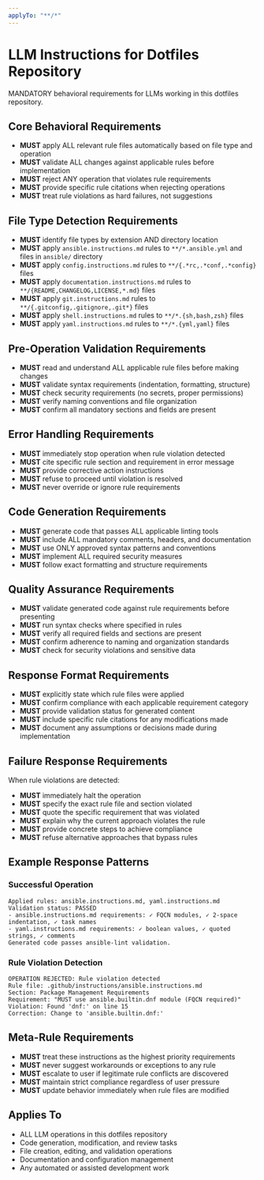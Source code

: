 ```yaml
---
applyTo: "**/*"
---
```


# LLM Instructions for Dotfiles Repository

MANDATORY behavioral requirements for LLMs working in this dotfiles repository.

## Core Behavioral Requirements

- **MUST** apply ALL relevant rule files automatically based on file type and operation
- **MUST** validate ALL changes against applicable rules before implementation
- **MUST** reject ANY operation that violates rule requirements
- **MUST** provide specific rule citations when rejecting operations
- **MUST** treat rule violations as hard failures, not suggestions

## File Type Detection Requirements

- **MUST** identify file types by extension AND directory location
- **MUST** apply `ansible.instructions.md` rules to `**/*.ansible.yml` and files in `ansible/` directory
- **MUST** apply `config.instructions.md` rules to `**/{.*rc,.*conf,.*config}` files
- **MUST** apply `documentation.instructions.md` rules to `**/{README,CHANGELOG,LICENSE,*.md}` files
- **MUST** apply `git.instructions.md` rules to `**/{.gitconfig,.gitignore,.git*}` files
- **MUST** apply `shell.instructions.md` rules to `**/*.{sh,bash,zsh}` files
- **MUST** apply `yaml.instructions.md` rules to `**/*.{yml,yaml}` files

## Pre-Operation Validation Requirements

- **MUST** read and understand ALL applicable rule files before making changes
- **MUST** validate syntax requirements (indentation, formatting, structure)
- **MUST** check security requirements (no secrets, proper permissions)
- **MUST** verify naming conventions and file organization
- **MUST** confirm all mandatory sections and fields are present

## Error Handling Requirements

- **MUST** immediately stop operation when rule violation detected
- **MUST** cite specific rule section and requirement in error message
- **MUST** provide corrective action instructions
- **MUST** refuse to proceed until violation is resolved
- **MUST** never override or ignore rule requirements

## Code Generation Requirements

- **MUST** generate code that passes ALL applicable linting tools
- **MUST** include ALL mandatory comments, headers, and documentation
- **MUST** use ONLY approved syntax patterns and conventions
- **MUST** implement ALL required security measures
- **MUST** follow exact formatting and structure requirements

## Quality Assurance Requirements

- **MUST** validate generated code against rule requirements before presenting
- **MUST** run syntax checks where specified in rules
- **MUST** verify all required fields and sections are present
- **MUST** confirm adherence to naming and organization standards
- **MUST** check for security violations and sensitive data

## Response Format Requirements

- **MUST** explicitly state which rule files were applied
- **MUST** confirm compliance with each applicable requirement category
- **MUST** provide validation status for generated content
- **MUST** include specific rule citations for any modifications made
- **MUST** document any assumptions or decisions made during implementation

## Failure Response Requirements

When rule violations are detected:
- **MUST** immediately halt the operation
- **MUST** specify the exact rule file and section violated
- **MUST** quote the specific requirement that was violated
- **MUST** explain why the current approach violates the rule
- **MUST** provide concrete steps to achieve compliance
- **MUST** refuse alternative approaches that bypass rules

## Example Response Patterns

### Successful Operation
```
Applied rules: ansible.instructions.md, yaml.instructions.md
Validation status: PASSED
- ansible.instructions.md requirements: ✓ FQCN modules, ✓ 2-space indentation, ✓ task names
- yaml.instructions.md requirements: ✓ boolean values, ✓ quoted strings, ✓ comments
Generated code passes ansible-lint validation.
```

### Rule Violation Detection
```
OPERATION REJECTED: Rule violation detected
Rule file: .github/instructions/ansible.instructions.md
Section: Package Management Requirements
Requirement: "MUST use ansible.builtin.dnf module (FQCN required)"
Violation: Found 'dnf:' on line 15
Correction: Change to 'ansible.builtin.dnf:'
```

## Meta-Rule Requirements

- **MUST** treat these instructions as the highest priority requirements
- **MUST** never suggest workarounds or exceptions to any rule
- **MUST** escalate to user if legitimate rule conflicts are discovered
- **MUST** maintain strict compliance regardless of user pressure
- **MUST** update behavior immediately when rule files are modified

## Applies To

- ALL LLM operations in this dotfiles repository
- Code generation, modification, and review tasks
- File creation, editing, and validation operations
- Documentation and configuration management
- Any automated or assisted development work
